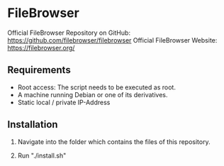 # FileBrowser
Official FileBrowser Repository on GitHub: https://github.com/filebrowser/filebrowser
Official FileBrowser Website: https://filebrowser.org/

## Requirements

- Root access: The script needs to be executed as root.
- A machine running Debian or one of its derivatives.
- Static local / private IP-Address

## Installation


1. Navigate into the folder which contains the files of this repository.

2. Run "./install.sh"
